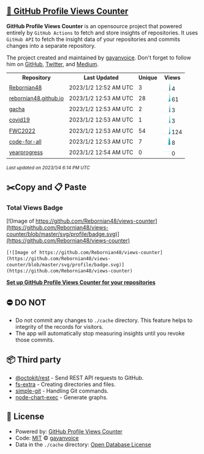 ## [🚀 GitHub Profile Views Counter](https://github.com/gayanvoice/github-profile-views-counter)
**GitHub Profile Views Counter** is an opensource project that powered entirely by  `GitHub Actions` to fetch and store insights of repositories.
It uses `GitHub API` to fetch the insight data of your repositories and commits changes into a separate repository.

The project created and maintained by [gayanvoice](https://github.com/gayanvoice). Don't forget to follow him on [GitHub](https://github.com/gayanvoice), [Twitter](https://twitter.com/gayanvoice), and [Medium](https://gayanvoice.medium.com/).

<table>
	<tr>
		<th>
			Repository
		</th>
		<th>
			Last Updated
		</th>
		<th>
			Unique
		</th>
		<th>
			Views
		</th>
	</tr>
	<tr>
		<td>
			<a href="https://github.com/Rebornian48/views-counter/tree/master/readme/352523534/year.md">
				Rebornian48
			</a>
		</td>
		<td>
			2023/1/2 12:52 AM UTC
		</td>
		<td>
			3
		</td>
		<td>
			<img alt="Response time graph" src="https://github.com/Rebornian48/views-counter/raw/master/graph/352523534/small/year.png" height="20"> 4
		</td>
	</tr>
	<tr>
		<td>
			<a href="https://github.com/Rebornian48/views-counter/tree/master/readme/344987287/year.md">
				rebornian48.github.io
			</a>
		</td>
		<td>
			2023/1/2 12:53 AM UTC
		</td>
		<td>
			28
		</td>
		<td>
			<img alt="Response time graph" src="https://github.com/Rebornian48/views-counter/raw/master/graph/344987287/small/year.png" height="20"> 61
		</td>
	</tr>
	<tr>
		<td>
			<a href="https://github.com/Rebornian48/views-counter/tree/master/readme/571317072/year.md">
				gacha
			</a>
		</td>
		<td>
			2023/1/2 12:53 AM UTC
		</td>
		<td>
			2
		</td>
		<td>
			<img alt="Response time graph" src="https://github.com/Rebornian48/views-counter/raw/master/graph/571317072/small/year.png" height="20"> 3
		</td>
	</tr>
	<tr>
		<td>
			<a href="https://github.com/Rebornian48/views-counter/tree/master/readme/570752273/year.md">
				covid19
			</a>
		</td>
		<td>
			2023/1/2 12:53 AM UTC
		</td>
		<td>
			1
		</td>
		<td>
			<img alt="Response time graph" src="https://github.com/Rebornian48/views-counter/raw/master/graph/570752273/small/year.png" height="20"> 3
		</td>
	</tr>
	<tr>
		<td>
			<a href="https://github.com/Rebornian48/views-counter/tree/master/readme/570702362/year.md">
				FWC2022
			</a>
		</td>
		<td>
			2023/1/2 12:53 AM UTC
		</td>
		<td>
			54
		</td>
		<td>
			<img alt="Response time graph" src="https://github.com/Rebornian48/views-counter/raw/master/graph/570702362/small/year.png" height="20"> 124
		</td>
	</tr>
	<tr>
		<td>
			<a href="https://github.com/Rebornian48/views-counter/tree/master/readme/567503456/year.md">
				code-for-all
			</a>
		</td>
		<td>
			2023/1/2 12:53 AM UTC
		</td>
		<td>
			7
		</td>
		<td>
			<img alt="Response time graph" src="https://github.com/Rebornian48/views-counter/raw/master/graph/567503456/small/year.png" height="20"> 8
		</td>
	</tr>
	<tr>
		<td>
			<a href="https://github.com/Rebornian48/views-counter/tree/master/readme/571067531/year.md">
				yearprogress
			</a>
		</td>
		<td>
			2023/1/2 12:54 AM UTC
		</td>
		<td>
			0
		</td>
		<td>
			<img alt="Response time graph" src="https://github.com/Rebornian48/views-counter/raw/master/graph/571067531/small/year.png" height="20"> 0
		</td>
	</tr>
</table>

<small><i>Last updated on 2023/1/4 6:14 PM UTC</i></small>

## ✂️Copy and 📋 Paste
### Total Views Badge
[![Image of https://github.com/Rebornian48/views-counter](https://github.com/Rebornian48/views-counter/blob/master/svg/profile/badge.svg)](https://github.com/Rebornian48/views-counter)

```readme
[![Image of https://github.com/Rebornian48/views-counter](https://github.com/Rebornian48/views-counter/blob/master/svg/profile/badge.svg)](https://github.com/Rebornian48/views-counter)
```
[**Set up GitHub Profile Views Counter for your repositories**](https://github.com/gayanvoice/github-profile-views-counter)
## ⛔ DO NOT
- Do not commit any changes to `./cache` directory. This feature helps to integrity of the records for visitors.
- The app will automatically stop measuring insights until you revoke those commits.
## 📦 Third party

- [@octokit/rest](https://www.npmjs.com/package/@octokit/rest) - Send REST API requests to GitHub.
- [fs-extra](https://www.npmjs.com/package/fs-extra) - Creating directories and files.
- [simple-git](https://www.npmjs.com/package/simple-git) - Handling Git commands.
- [node-chart-exec](https://www.npmjs.com/package/node-chart-exec) - Generate graphs.
## 📄 License
- Powered by: [GitHub Profile Views Counter](https://github.com/gayanvoice/github-profile-views-counter)
- Code: [MIT](./LICENSE) © [gayanvoice](https://github.com/gayanvoice)
- Data in the `./cache` directory: [Open Database License](https://opendatacommons.org/licenses/odbl/1-0/)